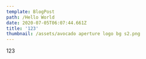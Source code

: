 ```yaml
---
template: BlogPost
path: /Hello World
date: 2020-07-05T06:07:44.661Z
title: '123'
thumbnail: /assets/avocado aperture logo bg s2.png
---
```

123
